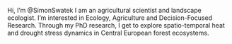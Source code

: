 Hi, I’m @SimonSwatek
I am an agricultural scientist and landscape ecologist. 
I’m interested in Ecology, Agriculture and Decision-Focused Research.
Through my PhD research, I get to explore spatio-temporal heat and drought stress dynamics in Central European forest ecosystems.

<!---
SimonSwatek/SimonSwatek is a ✨ special ✨ repository because its `README.md` (this file) appears on your GitHub profile.
You can click the Preview link to take a look at your changes.
--->
